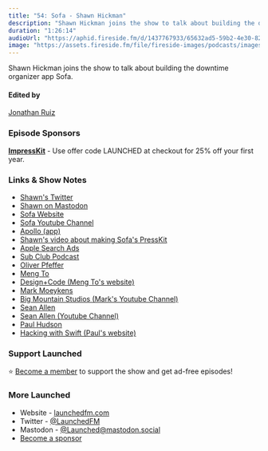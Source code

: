 ```yaml
---
title: "54: Sofa - Shawn Hickman"
description: "Shawn Hickman joins the show to talk about building the downtime organizer app Sofa."
duration: "1:26:14"
audioUrl: "https://aphid.fireside.fm/d/1437767933/65632ad5-59b2-4e30-82d1-13845dce07dd/86becdad-3950-4a5a-a8f3-c4c635a4775f.mp3"
image: "https://assets.fireside.fm/file/fireside-images/podcasts/images/6/65632ad5-59b2-4e30-82d1-13845dce07dd/episodes/8/86becdad-3950-4a5a-a8f3-c4c635a4775f/cover.jpg"
---
```


<p>Shawn Hickman joins the show to talk about building the downtime organizer app Sofa.</p>

<h4>Edited by</h4>

<p><a href="https://mastodon.online/@refactoredd" rel="nofollow">Jonathan Ruiz</a></p>

<h3>Episode Sponsors</h3>

<p><strong><a href="https://impresskit.net/" rel="nofollow">ImpressKit</a></strong> - Use offer code LAUNCHED at checkout for 25% off your first year.</p>

<h3>Links &amp; Show Notes</h3>

<ul>
<li><a href="https://twitter.com/poohbers" rel="nofollow">Shawn&#39;s Twitter</a></li>
<li><a href="https://sofahq.social/@shawn" rel="nofollow">Shawn on Mastodon</a></li>
<li><a href="https://sofahq.com/" rel="nofollow">Sofa Website</a></li>
<li><a href="https://www.youtube.com/@SofaHQ" rel="nofollow">Sofa Youtube Channel</a></li>
<li><a href="https://apolloapp.io/" rel="nofollow">Apollo (app)</a></li>
<li><a href="https://www.youtube.com/watch?v=Ik79IGfqGfw" rel="nofollow">Shawn&#39;s video about making Sofa&#39;s PressKit</a></li>
<li><a href="https://searchads.apple.com/" rel="nofollow">Apple Search Ads</a></li>
<li><a href="https://subclub.com/" rel="nofollow">Sub Club Podcast</a></li>
<li><a href="https://opfeffer.com/" rel="nofollow">Oliver Pfeffer</a></li>
<li><a href="https://twitter.com/mengto" rel="nofollow">Meng To</a></li>
<li><a href="https://designcode.io/" rel="nofollow">Design+Code (Meng To&#39;s website)</a></li>
<li><a href="https://twitter.com/bigmtnstudio" rel="nofollow">Mark Moeykens</a></li>
<li><a href="https://www.youtube.com/channel/UChH6WbyYeX0INJjrK2-6WSg" rel="nofollow">Big Mountain Studios (Mark&#39;s Youtube Channel)</a></li>
<li><a href="https://twitter.com/seanallen_dev" rel="nofollow">Sean Allen</a></li>
<li><a href="https://www.youtube.com/c/SeanAllen" rel="nofollow">Sean Allen (Youtube Channel)</a></li>
<li><a href="https://twitter.com/twostraws" rel="nofollow">Paul Hudson</a></li>
<li><a href="https://www.hackingwithswift.com/" rel="nofollow">Hacking with Swift (Paul&#39;s website)</a></li>
</ul>

<h3>Support Launched</h3>

<p>⭐️ <a href="http://membership.launchedfm.com/" rel="nofollow">Become a member</a> to support the show and get ad-free episodes!</p>

<h3>More Launched</h3>

<ul>
<li>Website - <a href="https://launchedfm.com" rel="nofollow">launchedfm.com</a></li>
<li>Twitter - <a href="https://twitter.com/launchedfm" rel="nofollow">@LaunchedFM</a></li>
<li>Mastodon - <a href="https://mastodon.social/@Launched" rel="nofollow">@Launched@mastodon.social</a></li>
<li><a href="https://launchedfm.com/sponsors" rel="nofollow">Become a sponsor</a></li>
</ul>
